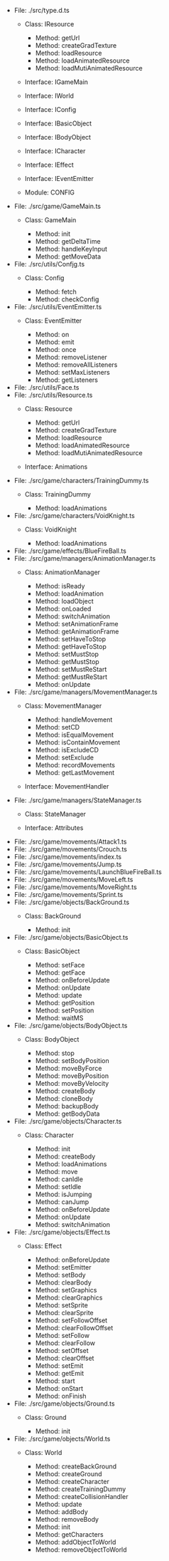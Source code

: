 - File: ./src/type.d.ts
   - Class: IResource

       - Method: getUrl
       - Method: createGradTexture
       - Method: loadResource
       - Method: loadAnimatedResource
       - Method: loadMutiAnimatedResource
   - Interface: IGameMain
   - Interface: IWorld
   - Interface: IConfig
   - Interface: IBasicObject
   - Interface: IBodyObject
   - Interface: ICharacter
   - Interface: IEffect
   - Interface: IEventEmitter
   - Module: CONFIG
- File: ./src/game/GameMain.ts
   - Class: GameMain

       - Method: init
       - Method: getDeltaTime
       - Method: handleKeyInput
       - Method: getMoveData
- File: ./src/utils/Confjg.ts
   - Class: Config

       - Method: fetch
       - Method: checkConfig
- File: ./src/utils/EventEmitter.ts
   - Class: EventEmitter

       - Method: on
       - Method: emit
       - Method: once
       - Method: removeListener
       - Method: removeAllListeners
       - Method: setMaxListeners
       - Method: getListeners
- File: ./src/utils/Face.ts
- File: ./src/utils/Resource.ts
   - Class: Resource

       - Method: getUrl
       - Method: createGradTexture
       - Method: loadResource
       - Method: loadAnimatedResource
       - Method: loadMutiAnimatedResource
   - Interface: Animations
- File: ./src/game/characters/TrainingDummy.ts
   - Class: TrainingDummy

       - Method: loadAnimations
- File: ./src/game/characters/VoidKnight.ts
   - Class: VoidKnight

       - Method: loadAnimations
- File: ./src/game/effects/BlueFireBall.ts
- File: ./src/game/managers/AnimationManager.ts
   - Class: AnimationManager

       - Method: isReady
       - Method: loadAnimation
       - Method: loadObject
       - Method: onLoaded
       - Method: switchAnimation
       - Method: setAnimationFrame
       - Method: getAnimationFrame
       - Method: setHaveToStop
       - Method: getHaveToStop
       - Method: setMustStop
       - Method: getMustStop
       - Method: setMustReStart
       - Method: getMustReStart
       - Method: onUpdate
- File: ./src/game/managers/MovementManager.ts
   - Class: MovementManager

       - Method: handleMovement
       - Method: setCD
       - Method: isEqualMovement
       - Method: isContainMovement
       - Method: isExcludeCD
       - Method: setExclude
       - Method: recordMovements
       - Method: getLastMovement
   - Interface: MovementHandler
- File: ./src/game/managers/StateManager.ts
   - Class: StateManager

   - Interface: Attributes
- File: ./src/game/movements/Attack1.ts
- File: ./src/game/movements/Crouch.ts
- File: ./src/game/movements/index.ts
- File: ./src/game/movements/Jump.ts
- File: ./src/game/movements/LaunchBlueFireBall.ts
- File: ./src/game/movements/MoveLeft.ts
- File: ./src/game/movements/MoveRight.ts
- File: ./src/game/movements/Sprint.ts
- File: ./src/game/objects/BackGround.ts
   - Class: BackGround

       - Method: init
- File: ./src/game/objects/BasicObject.ts
   - Class: BasicObject

       - Method: setFace
       - Method: getFace
       - Method: onBeforeUpdate
       - Method: onUpdate
       - Method: update
       - Method: getPosition
       - Method: setPosition
       - Method: waitMS
- File: ./src/game/objects/BodyObject.ts
   - Class: BodyObject

       - Method: stop
       - Method: setBodyPosition
       - Method: moveByForce
       - Method: moveByPosition
       - Method: moveByVelocity
       - Method: createBody
       - Method: cloneBody
       - Method: backupBody
       - Method: getBodyData
- File: ./src/game/objects/Character.ts
   - Class: Character

       - Method: init
       - Method: createBody
       - Method: loadAnimations
       - Method: move
       - Method: canIdle
       - Method: setIdle
       - Method: isJumping
       - Method: canJump
       - Method: onBeforeUpdate
       - Method: onUpdate
       - Method: switchAnimation
- File: ./src/game/objects/Effect.ts
   - Class: Effect

       - Method: onBeforeUpdate
       - Method: setEmitter
       - Method: setBody
       - Method: clearBody
       - Method: setGraphics
       - Method: clearGraphics
       - Method: setSprite
       - Method: clearSprite
       - Method: setFollowOffset
       - Method: clearFollowOffset
       - Method: setFollow
       - Method: clearFollow
       - Method: setOffset
       - Method: clearOffset
       - Method: setEmit
       - Method: getEmit
       - Method: start
       - Method: onStart
       - Method: onFinish
- File: ./src/game/objects/Ground.ts
   - Class: Ground

       - Method: init
- File: ./src/game/objects/World.ts
   - Class: World

       - Method: createBackGround
       - Method: createGround
       - Method: createCharacter
       - Method: createTrainingDummy
       - Method: createCollisionHandler
       - Method: update
       - Method: addBody
       - Method: removeBody
       - Method: init
       - Method: getCharacters
       - Method: addObjectToWorld
       - Method: removeObjectToWorld
